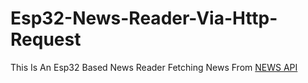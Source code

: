 # Esp32-News-Reader-Via-Http-Request
This Is An Esp32 Based News Reader Fetching News From [NEWS API](https://newsapi.org/)
